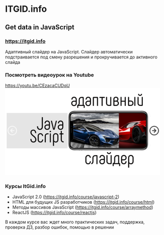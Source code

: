 # ITGID.info
## Get data in JavaScript
### https://itgid.info

Адаптивный слайдер на JavaScript. Слайдер автоматически подстраивается под смену разрешения и прокручивается до активного слайда
### Посмотреть видеоурок на Youtube
https://youtu.be/CEzacaCUDqU
[![Посмотреть видео](https://github.com/itgidinfo/responsive_slider/blob/master/images/cover.png?raw=true)](https://youtu.be/CEzacaCUDqU)

### Курсы ItGid.info

- JavaScript 2.0 (https://itgid.info/course/javascript-2)
- HTML для будущих JS разработчиков (https://itgid.info/course/html)
- Методы массивов JavaScript (https://itgid.info/course/arraymethod)
- ReactJS (https://itgid.info/course/reactjs)

В каждом курсе вас ждет много практических задач, поддержка, проверка ДЗ, разбор ошибок, помощью в решении
